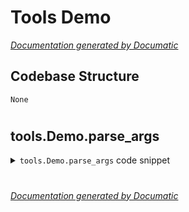 # Tools Demo

[_Documentation generated by Documatic_](https://www.documatic.com)

<!---Documatic-section-Codebase Structure-start--->
## Codebase Structure

<!---Documatic-block-system_architecture-start--->
```mermaid
None
```
<!---Documatic-block-system_architecture-end--->

# #
<!---Documatic-section-Codebase Structure-end--->

<!---Documatic-section-tools.Demo.parse_args-start--->
## tools.Demo.parse_args

<!---Documatic-section-parse_args-start--->
<!---Documatic-block-tools.Demo.parse_args-start--->
<details>
	<summary><code>tools.Demo.parse_args</code> code snippet</summary>

```python
def parse_args():
    parser = argparse.ArgumentParser(description='Test an iCAN on VCOCO')
    parser.add_argument('--num_iteration', dest='iteration', help='Specify which weight to load', default=300000, type=int)
    parser.add_argument('--model', dest='model', help='Select model', default='iCAN_ResNet50_VCOCO', type=str)
    parser.add_argument('--prior_flag', dest='prior_flag', help='whether use prior_flag', default=3, type=int)
    parser.add_argument('--object_thres', dest='object_thres', help='Object threshold', default=0.4, type=float)
    parser.add_argument('--human_thres', dest='human_thres', help='Human threshold', default=0.8, type=float)
    parser.add_argument('--img_dir', dest='img_dir', help='Please specify the img folder', default='/', type=str)
    parser.add_argument('--Demo_RCNN', dest='Demo_RCNN', help='The object detection .pkl file', default='/', type=str)
    parser.add_argument('--HOI_Detection', dest='HOI_Detection', help='Where to save the final HOI_Detection', default='/', type=str)
    args = parser.parse_args()
    return args
```
</details>
<!---Documatic-block-tools.Demo.parse_args-end--->
<!---Documatic-section-parse_args-end--->

# #
<!---Documatic-section-tools.Demo.parse_args-end--->

[_Documentation generated by Documatic_](https://www.documatic.com)